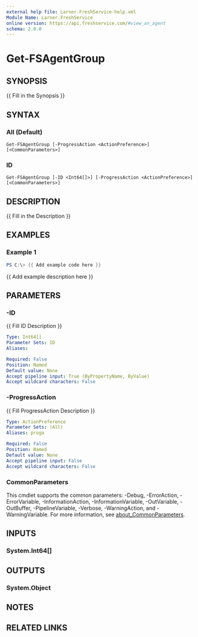 ```yaml
---
external help file: Larner.FreshService-help.xml
Module Name: Larner.FreshService
online version: https://api.freshservice.com/#view_an_agent
schema: 2.0.0
---
```


# Get-FSAgentGroup

## SYNOPSIS

{{ Fill in the Synopsis }}

## SYNTAX

### All (Default)

```text
Get-FSAgentGroup [-ProgressAction <ActionPreference>] [<CommonParameters>]
```

### ID

```text
Get-FSAgentGroup [-ID <Int64[]>] [-ProgressAction <ActionPreference>] [<CommonParameters>]
```

## DESCRIPTION

{{ Fill in the Description }}

## EXAMPLES

### Example 1

```powershell
PS C:\> {{ Add example code here }}
```

{{ Add example description here }}

## PARAMETERS

### -ID

{{ Fill ID Description }}

```yaml
Type: Int64[]
Parameter Sets: ID
Aliases:

Required: False
Position: Named
Default value: None
Accept pipeline input: True (ByPropertyName, ByValue)
Accept wildcard characters: False
```

### -ProgressAction

{{ Fill ProgressAction Description }}

```yaml
Type: ActionPreference
Parameter Sets: (All)
Aliases: proga

Required: False
Position: Named
Default value: None
Accept pipeline input: False
Accept wildcard characters: False
```

### CommonParameters

This cmdlet supports the common parameters: -Debug, -ErrorAction, -ErrorVariable, -InformationAction, -InformationVariable, -OutVariable, -OutBuffer, -PipelineVariable, -Verbose, -WarningAction, and -WarningVariable. For more information, see [about_CommonParameters](http://go.microsoft.com/fwlink/?LinkID=113216).

## INPUTS

### System.Int64[]

## OUTPUTS

### System.Object

## NOTES

## RELATED LINKS
